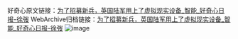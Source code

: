 好奇心原文链接：[为了招募新兵，英国陆军用上了虚拟现实设备_智能_好奇心日报-徐弢](https://www.qdaily.com/articles/5370.html)
WebArchive归档链接：[为了招募新兵，英国陆军用上了虚拟现实设备_智能_好奇心日报-徐弢](http://web.archive.org/web/20190623164637/https://www.qdaily.com/articles/5370.html)
![image](http://ww3.sinaimg.cn/large/007d5XDply1g3wgxyvb86j30u02oq1kx)